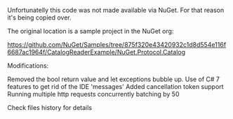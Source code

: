 Unfortunatelly this code was not made available via NuGet.
For that reason it's being copied over.

The original location is a sample project in the NuGet org:

https://github.com/NuGet/Samples/tree/875f320e43420932c1d8d554e116f6687ac1964f/CatalogReaderExample/NuGet.Protocol.Catalog

Modifications:

Removed the bool return value and let exceptions bubble up.
Use of C# 7  features to get rid of the IDE 'messages'
Added cancellation token support
Running multiple http requests concurrently
batching by 50

Check files history for details
